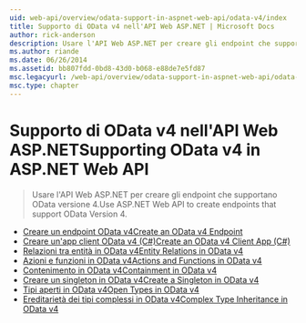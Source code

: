 ```yaml
---
uid: web-api/overview/odata-support-in-aspnet-web-api/odata-v4/index
title: Supporto di OData v4 nell'API Web ASP.NET | Microsoft Docs
author: rick-anderson
description: Usare l'API Web ASP.NET per creare gli endpoint che supportano OData versione 4.
ms.author: riande
ms.date: 06/26/2014
ms.assetid: bb807fdd-0bd8-43d0-b068-e88de7e5fd87
msc.legacyurl: /web-api/overview/odata-support-in-aspnet-web-api/odata-v4
msc.type: chapter
---
```

<a name="supporting-odata-v4-in-aspnet-web-api"></a><span data-ttu-id="ae397-103">Supporto di OData v4 nell'API Web ASP.NET</span><span class="sxs-lookup"><span data-stu-id="ae397-103">Supporting OData v4 in ASP.NET Web API</span></span>
====================
> <span data-ttu-id="ae397-104">Usare l'API Web ASP.NET per creare gli endpoint che supportano OData versione 4.</span><span class="sxs-lookup"><span data-stu-id="ae397-104">Use ASP.NET Web API to create endpoints that support OData Version 4.</span></span>


- [<span data-ttu-id="ae397-105">Creare un endpoint OData v4</span><span class="sxs-lookup"><span data-stu-id="ae397-105">Create an OData v4 Endpoint</span></span>](create-an-odata-v4-endpoint.md)
- [<span data-ttu-id="ae397-106">Creare un'app client OData v4 (C#)</span><span class="sxs-lookup"><span data-stu-id="ae397-106">Create an OData v4 Client App (C#)</span></span>](create-an-odata-v4-client-app.md)
- [<span data-ttu-id="ae397-107">Relazioni tra entità in OData v4</span><span class="sxs-lookup"><span data-stu-id="ae397-107">Entity Relations in OData v4</span></span>](entity-relations-in-odata-v4.md)
- [<span data-ttu-id="ae397-108">Azioni e funzioni in OData v4</span><span class="sxs-lookup"><span data-stu-id="ae397-108">Actions and Functions in OData v4</span></span>](odata-actions-and-functions.md)
- [<span data-ttu-id="ae397-109">Contenimento in OData v4</span><span class="sxs-lookup"><span data-stu-id="ae397-109">Containment in OData v4</span></span>](odata-containment-in-web-api-22.md)
- [<span data-ttu-id="ae397-110">Creare un singleton in OData v4</span><span class="sxs-lookup"><span data-stu-id="ae397-110">Create a Singleton in OData v4</span></span>](using-a-singleton-in-an-odata-endpoint-in-web-api-22.md)
- [<span data-ttu-id="ae397-111">Tipi aperti in OData v4</span><span class="sxs-lookup"><span data-stu-id="ae397-111">Open Types in OData v4</span></span>](use-open-types-in-odata-v4.md)
- [<span data-ttu-id="ae397-112">Ereditarietà dei tipi complessi in OData v4</span><span class="sxs-lookup"><span data-stu-id="ae397-112">Complex Type Inheritance in OData v4</span></span>](complex-type-inheritance-in-odata-v4.md)
